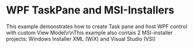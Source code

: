 # WPF TaskPane and MSI-Installers

This example demonstrates how to create Task pane and host WPF control with custom View Model\r\nThis example also contais 2 MSI-installer projects: Windows Installer XML (WiX) and Visual Studio (VSI)